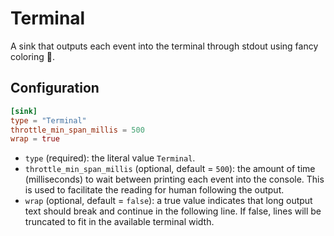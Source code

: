 # Terminal

A sink that outputs each event into the terminal through stdout using fancy coloring 💅.

## Configuration

```toml
[sink]
type = "Terminal"
throttle_min_span_millis = 500
wrap = true
```

- `type` (required): the literal value `Terminal`.
- `throttle_min_span_millis` (optional, default = `500`): the amount of time (milliseconds) to wait between printing each event into the console. This is used to facilitate the reading for human following the output.
- `wrap` (optional, default = `false`): a true value indicates that long output text should break and continue in the following line. If false, lines will be truncated to fit in the available terminal width.